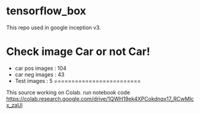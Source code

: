 # tensorflow_box
This repo used in google inception v3.

Check image Car or not Car!
=========================
- car pos images : 104
- car neg images : 43
- Test images : 5
=========================

This source working on Colab.
run notebook code https://colab.research.google.com/drive/1QWH19ek4XPCokdnqx17_RCwMlcx_zaUl

